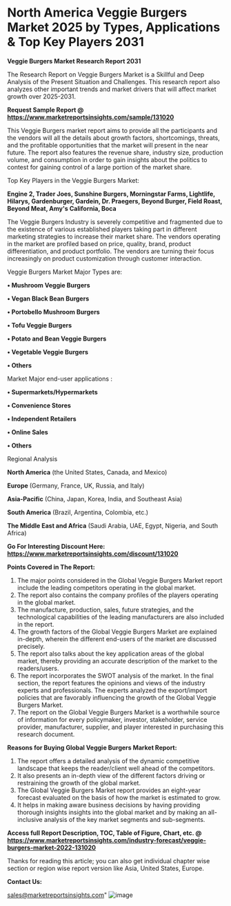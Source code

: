 # North America Veggie Burgers Market 2025 by Types, Applications & Top Key Players 2031

<strong>Veggie Burgers Market Research Report 2031</strong>

The Research Report on Veggie Burgers Market is a Skillful and Deep Analysis of the Present Situation and Challenges. This research report also analyzes other important trends and market drivers that will affect market growth over 2025-2031.

<strong>Request Sample Report @ <a href=https://www.marketreportsinsights.com/sample/131020>https://www.marketreportsinsights.com/sample/131020</a></strong>

This Veggie Burgers market report aims to provide all the participants and the vendors will all the details about growth factors, shortcomings, threats, and the profitable opportunities that the market will present in the near future. The report also features the revenue share, industry size, production volume, and consumption in order to gain insights about the politics to contest for gaining control of a large portion of the market share.

Top Key Players in the Veggie Burgers Market:

<strong>Engine 2, Trader Joes, Sunshine Burgers, Morningstar Farms, Lightlife, Hilarys, Gardenburger, Gardein, Dr. Praegers, Beyond Burger, Field Roast, Beyond Meat, Amy's California, Boca</strong>

The Veggie Burgers Industry is severely competitive and fragmented due to the existence of various established players taking part in different marketing strategies to increase their market share. The vendors operating in the market are profiled based on price, quality, brand, product differentiation, and product portfolio. The vendors are turning their focus increasingly on product customization through customer interaction.

Veggie Burgers Market Major Types are:

<strong>• Mushroom Veggie Burgers

• Vegan Black Bean Burgers

• Portobello Mushroom Burgers

• Tofu Veggie Burgers

• Potato and Bean Veggie Burgers

• Vegetable Veggie Burgers

• Others</strong>

Market Major end-user applications :

<strong>• Supermarkets/Hypermarkets

• Convenience Stores

• Independent Retailers

• Online Sales

• Others</strong>

Regional Analysis

</u><strong><b>North America</b></strong> (the United States, Canada, and Mexico)

<strong><b>Europe </b></strong>(Germany, France, UK, Russia, and Italy)

<strong><b>Asia-Pacific</b></strong> (China, Japan, Korea, India, and Southeast Asia)

<strong><b>South America</b></strong> (Brazil, Argentina, Colombia, etc.)

<strong><b>The Middle East and Africa</b></strong> (Saudi Arabia, UAE, Egypt, Nigeria, and South Africa)

<strong>Go For Interesting Discount Here: <a href=https://www.marketreportsinsights.com/discount/131020>https://www.marketreportsinsights.com/discount/131020</a></strong>

<strong>Points Covered in The Report:</strong>
<ol>
  <li>The major points considered in the Global Veggie Burgers Market report include the leading competitors operating in the global market.</li>
  <li>The report also contains the company profiles of the players operating in the global market.</li>
  <li>The manufacture, production, sales, future strategies, and the technological capabilities of the leading manufacturers are also included in the report.</li>
  <li>The growth factors of the Global Veggie Burgers Market are explained in-depth, wherein the different end-users of the market are discussed precisely.</li>
  <li>The report also talks about the key application areas of the global market, thereby providing an accurate description of the market to the readers/users.</li>
  <li>The report incorporates the SWOT analysis of the market. In the final section, the report features the opinions and views of the industry experts and professionals. The experts analyzed the export/import policies that are favorably influencing the growth of the Global Veggie Burgers Market.</li>
  <li>The report on the Global Veggie Burgers Market is a worthwhile source of information for every policymaker, investor, stakeholder, service provider, manufacturer, supplier, and player interested in purchasing this research document.</li>
</ol>
<strong>Reasons for Buying Global Veggie Burgers Market Report:</strong>

<ol>
  <li>The report offers a detailed analysis of the dynamic competitive landscape that keeps the reader/client well ahead of the competitors.</li>
  <li>It also presents an in-depth view of the different factors driving or restraining the growth of the global market.</li>
  <li>The Global Veggie Burgers Market report provides an eight-year forecast evaluated on the basis of how the market is estimated to grow.</li>
  <li>It helps in making aware business decisions by having providing thorough insights insights into the global market and by making an all-inclusive analysis of the key market segments and sub-segments.</li>
</ol>
<strong>Access full Report Description, TOC, Table of Figure, Chart, etc. @ <a href=https://www.marketreportsinsights.com/industry-forecast/veggie-burgers-market-2022-131020>https://www.marketreportsinsights.com/industry-forecast/veggie-burgers-market-2022-131020</a></strong>


Thanks for reading this article; you can also get individual chapter wise section or region wise report version like Asia, United States, Europe.

<strong>Contact Us:</strong>

sales@marketreportsinsights.com"
![image](https://github.com/user-attachments/assets/d7ce08bf-af89-459e-baa7-a84d47cfff79)
